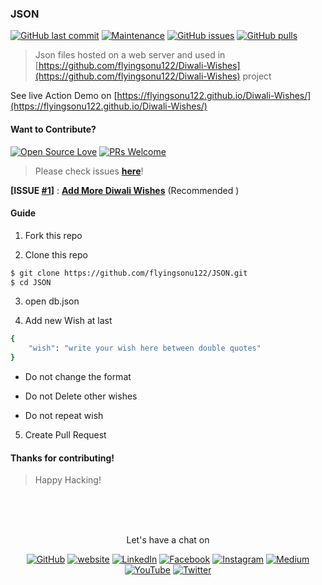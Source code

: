 ### JSON

[![GitHub last commit](https://img.shields.io/github/last-commit/flyingsonu122/JSON.svg?logo=git&style=social)](https://github.com/flyingsonu122/JSON)  [![Maintenance](https://img.shields.io/maintenance/yes/2020.svg?logo=github&style=social)](https://github.com/flyingsonu122/JSON) [![GitHub issues](https://img.shields.io/github/issues/flyingsonu122/JSON.svg?logo=github&style=social)](https://github.com/flyingsonu122/JSON/issues) [![GitHub pulls](https://img.shields.io/github/issues-pr/flyingsonu122/JSON.svg?logo=github&style=social)](https://github.com/flyingsonu122/JSON/pulls)

> Json files hosted on a web server and used in [https://github.com/flyingsonu122/Diwali-Wishes](https://github.com/flyingsonu122/Diwali-Wishes) project


See live Action Demo on [https://flyingsonu122.github.io/Diwali-Wishes/](https://flyingsonu122.github.io/Diwali-Wishes/)


#### Want to Contribute?

[![Open Source Love](https://badges.frapsoft.com/os/v2/open-source.svg?v=103)](https://github.com/flyingsonu122) [![PRs Welcome](https://img.shields.io/badge/PRs-welcome-brightgreen.svg?style=flat&logo=github)](https://github.com/flyingsonu122/JSON/pulls)

> Please check issues **[here](https://github.com/flyingsonu122/JSON/issues)**!

**[ISSUE [#1](https://github.com/flyingsonu122/JSON/issues/1)]** : **[Add More Diwali Wishes](https://github.com/flyingsonu122/JSON/issues/1)** (Recommended )

#### Guide

1. Fork this repo

2. Clone this repo

```bash
$ git clone https://github.com/flyingsonu122/JSON.git
$ cd JSON
```
3. open db.json

4. Add new Wish at last 

```bash
{
    "wish": "write your wish here between double quotes"
}
```


* Do not change the format

* Do not Delete other wishes

* Do not repeat wish

5. Create Pull Request


#### Thanks for contributing!

> Happy Hacking!



<br><br><br>
<p align="center"> Let's have a chat on </p> 
<p align="center">
	<a href="https://github.com/flyingsonu122"><img src="https://img.shields.io/github/followers/flyingsonu122.svg?label=GitHub&style=social" alt="GitHub"></a>
	<a href="http://bit.ly/2YqcMNO"><img src="https://img.shields.io/badge/Website-blueviolet?style=flat&logo=google-chrome&logoColor=white&color=Black" alt="website"></a>
	<a href="https://www.linkedin.com/in/sonukumarkushwaha/"><img src="https://img.shields.io/badge/LinkedIn--_.svg?style=social&logo=linkedin" alt="LinkedIn"></a>
	<a href="https://www.facebook.com/sonukumarkushwaha736"><img src="https://img.shields.io/badge/Facebook--_.svg?style=social&logo=facebook" alt="Facebook"></a>
	<a href="https://www.instagram.com/flyingsonu736/"><img src="https://img.shields.io/badge/Instagram--_.svg?style=social&logo=instagram" alt="Instagram"></a>
	<a href="https://medium.com/@sonukumarkushwaha"><img src="https://img.shields.io/badge/Medium--_.svg?style=social&logo=medium" alt="Medium"></a>
	<a href="https://www.youtube.com/channel/UCugIYeIc-HzCp-SZxRwuQbA"><img src="https://img.shields.io/badge/YouTube--_.svg?style=social&logo=YouTube" alt="YouTube"></a>
	<a href="https://twitter.com/sonukumarkush12"><img src="https://img.shields.io/twitter/follow/sonukumarkush12?label=Follow&style=social" alt="Twitter"></a>
	
	
</p>

